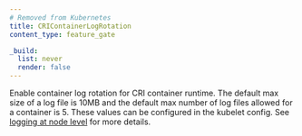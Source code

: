 ```yaml
---
# Removed from Kubernetes
title: CRIContainerLogRotation
content_type: feature_gate

_build:
  list: never
  render: false
---
```

Enable container log rotation for CRI container runtime.
The default max size of a log file is 10MB and the default max number of
log files allowed for a container is 5.
These values can be configured in the kubelet config.
See [logging at node level](/docs/concepts/cluster-administration/logging/#logging-at-the-node-level)
for more details.
